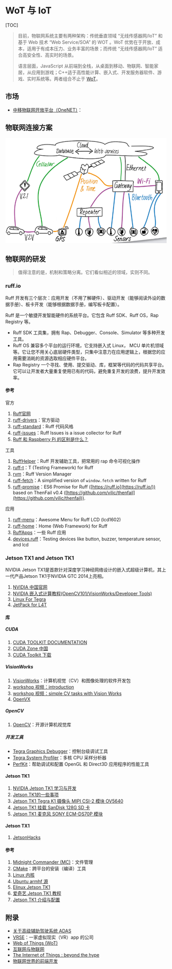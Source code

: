 # WoT 与 IoT

[TOC]

> 目前，物联网系统主要有两种架构：传统垂直领域 “无线传感器网/IoT” 和基于 Web 技术 “Web Service/SOA” 的 WOT 。WoT 优势在于开放、成本，适用于有成本压力、业务丰富的场景；而传统 “无线传感器网/IoT” 适合高安全性、高实时的场景。
>
> 语言层面，JavaScript 从前端到全栈，从桌面到移动、物联网、智能家居，从应用到游戏；C++适于高性能计算、嵌入式、开发服务器软件、游戏、实时系统等。两者组合不止于 [WoT](html/wot.html)。

## 市场

- [中移物联网开放平台（OneNET）](https://open.iot.10086.cn/)：

## 物联网连接方案

![](../img/iot-connectivity-solutions.png)

## 物联网的研发

> 值得注意的是，机制和策略分离。它们看似相近的领域，实则不同。

### ruff.io

Ruff 开发有三个层次：应用开发（不用了解硬件）、驱动开发（能够阅读外设的数据手册）、板卡开发（能够根据数据手册，编写板卡配置）。

Ruff 是一个敏捷开发智能硬件的系统平台。它包含 Ruff SDK、Ruff OS，Rap Registry 等。

- Ruff SDK 工具集，拥有 Rap、Debugger、Console、Simulator 等多种开发工具。
- Ruff OS 兼容多个平台的运行环境，它支持嵌入式 Linux， MCU 单片机领域等。它让您不用关心底层硬件类型，只集中注意力在应用逻辑上，根据您的应用需要消耗的资源选取相应硬件平台。
- Rap Registry 一个寻找、使用、提交驱动、库，框架等代码的代码共享平台。它可以让开发者大量重复使用已有的代码，避免重复开发的浪费，提升开发效率。

#### 参考

官方

1. [Ruff官网](https://ruff.io/zh-cn/)
2. [ruff-drivers](https://github.com/ruff-drivers)：官方驱动
3. [ruff-standard](https://github.com/ruffjs/ruff-standard)：Ruff 代码风格
4. [ruff-issues](https://github.com/ruffjs)：Ruff Issues is a issue collector for Ruff
5. [Ruff 和 Raspberry Pi 的区别是什么？](https://mp.weixin.qq.com/s?__biz=MzI4NjA2MTQwNQ==&mid=2247483716&idx=1&sn=95fb8869e7107677b294a410aeb9fa92)

工具

1. [RuffHelper](https://github.com/runinspring/ruffhelper)：Ruff 开发辅助工具，把常用的 rap 命令可视化操作
2. [ruff-t](https://github.com/vilic/ruff-t)：T (Testing Framework) for Ruff
3. [rvm](https://github.com/vilic/rvm)：Ruff Version Manager
4. [ruff-fetch](https://github.com/vilic/ruff-fetch)：A simplified version of `window.fetch` written for Ruff
5. [ruff-promise](https://github.com/vilic/ruff-promise)：ES6 Promise for Ruff ([https://ruff.io](https://ruff.io/)) based on ThenFail v0.4 ([https://github.com/vilic/thenfail](https://github.com/vilic/thenfail)).

应用

1. [ruff-menu](https://github.com/vilic/ruff-menu)：Awesome Menu for Ruff LCD (lcd1602)
2. [ruff-home](https://github.com/vilic/ruff-home)：Home (Web Framework) for Ruff
3. [RuffApps](https://github.com/RuffApps/Apps)：一些 Ruff 应用
4. [devices.ruff](https://github.com/lerencao/devices.ruff)：Testing devices like button, buzzer, temperature sensor, and lcd

### Jetson TX1 and Jetson TK1

NVIDIA Jetson TX1是首款针对深度学习神经网络设计的嵌入式超级计算机，其上一代产品Jetson TK1于NVIDIA GTC 2014上亮相。

1. [NVIDIA 中国官网](http://www.nvidia.cn/page/home.html)
2. [NVIDIA 嵌入式计算教程(OpenCV101/VisionWorks/Developer Tools)](https://developer.nvidia.com/embedded/learn/tutorials)
3. [Linux For Tegra](https://developer.nvidia.com/embedded/develop/software)
4. [JetPack for L4T](https://developer.nvidia.com/embedded/jetpack)

#### 库

##### CUDA

1. [CUDA TOOLKIT DOCUMENTATION](http://docs.nvidia.com/cuda/)
2. [CUDA Zone 中国](https://cudazone.nvidia.cn/)
3. [CUDA Toolkit 下载](https://developer.nvidia.com/cuda-toolkit)

##### VisionWorks

1. [VisionWorks](https://developer.nvidia.com/embedded/visionworks)：计算机视觉（CV）和图像处理的软件开发包
2. [workshop 视频：introduction](https://www.brainshark.com/nvidia/vwa-introduction)
3. [workshop 视频：simple CV tasks with Vision Works](https://www.brainshark.com/nvidia/vwb-simplecv)
4. [OpenVX](https://www.khronos.org/openvx/)

##### OpenCV

1. [OpenCV](http://opencv.org/)：开源计算机视觉库

##### 开发工具

- [Tegra Graphics Debugger](https://developer.nvidia.com/tegra-graphics-debugger)：控制台级调试工具
- [Tegra System Profiler](https://developer.nvidia.com/tegra-system-profiler)：多核 CPU 采样分析器
- [PerfKit](https://developer.nvidia.com/nvidia-perfkit)：帮助调试和配置 OpenGL 和 Direct3D 应用程序的性能工具

#### Jetson TK1

1. [NVIDIA  Jetson TK1 学习与开发](http://blog.csdn.net/frd2009041510/article/details/41901239)
2. [Jetson TK1的一些事项](jetson-tk1.html)
3. [Jetson TK1 Tegra K1 摄像头 MIPI CSI-2 模块 OV5640](scam-tk1.html)
4. [Jetson TK1 挂载 SanDisk 128G SD 卡](sd-tk1.html)
5. [Jetson TK1 麦克风 SONY ECM-DS70P 模块](microphone-tk1.html)

#### Jetson TX1

1. [JetsonHacks](http://jetsonhacks.com/)

#### 参考

1. [Midnight Commander (MC)](https://github.com/MidnightCommander/mc)：文件管理
2. [CMake](https://github.com/Kitware/CMake)：跨平台的安装（编译）工具
3. [Linux 内核](./linux-kernel.html)
4. [Ubuntu armhf 源](ubuntu-armhf-sources.html)
5. [Elinux Jetson TK1](http://elinux.org/Jetson_TK1)
6. [爱奇艺 Jetson TK1 教程](http://so.iqiyi.com/so/q_Jetson%20TK1)
7. [Jetson TK1 介绍与配置](http://ziyangli.github.io/2014/12/20/jetsontk1/)

## 附录

- [关于高级辅助驾驶系统 ADAS](adas.html)
- [VRSE](http://vrse.com)：一家虚拟现实（VR）app 的公司
- [Web of Things (WoT)](../html/wot.html)
- [互联网与物联网](../html/int-iot.html)
- [The Internet of Things : beyond the hype](https://recherche.orange.com/en/the-internet-of-things-beyond-the-hype/)
- [物联网世界的前端开发](http://www.zcfy.cc/article/front-end-development-in-an-internet-of-things-world-843.html)
